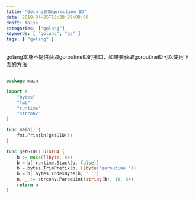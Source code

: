```yaml
---
title: "Golang获取goroutine ID"
date: 2018-04-25T16:28:29+08:00
draft: false
categories: ["golang"]
keywords: [ "golang", "go" ]
tags: [ "golang" ]
---
```



golang本身不提供获取goroutineID的接口，如果要获取goroutineID可以使用下面的方法

``` go

package main

import (
    "bytes"
    "fmt"
    "runtime"
    "strconv"
)

func main() {
    fmt.Println(getGID())
}

func getGID() uint64 {
    b := make([]byte, 64)
    b = b[:runtime.Stack(b, false)]
    b = bytes.TrimPrefix(b, []byte("goroutine "))
    b = b[:bytes.IndexByte(b, ' ')]
    n, _ := strconv.ParseUint(string(b), 10, 64)
    return n
}

```



